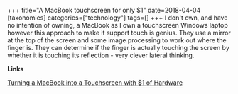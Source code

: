 +++
title="A MacBook touchscreen for only $1"
date=2018-04-04
[taxonomies]
categories=["technology"]
tags=[]
+++
I don't own, and have no intention of owning, a MacBook as I own a touchscreen Windows laptop however this approach to make it support touch is genius. They use a mirror at the top of the screen and some image processing to work out where the finger is. They can determine if the finger is actually touching the screen by whether it is touching its reflection - very clever lateral thinking.
<!-- more -->

__Links__

[Turning a MacBook into a Touchscreen with $1 of Hardware](https://www.anishathalye.com/2018/04/03/macbook-touchscreen/)

